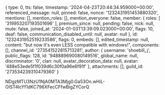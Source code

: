 {
  type: 0,
  tts: false,
  timestamp: '2024-04-23T20:44:34.959000+00:00',
  referenced_message: null,
  pinned: false,
  nonce: '1232431951453880320',
  mentions: [],
  mention_roles: [],
  mention_everyone: false,
  member: {
    roles: [ '319953207193501696' ],
    premium_since: null,
    pending: false,
    nick: null,
    mute: false,
    joined_at: '2024-01-03T13:39:09.023000+00:00',
    flags: 10,
    deaf: false,
    communication_disabled_until: null,
    avatar: null
  },
  id: '1232431952519233586',
  flags: 0,
  embeds: [],
  edited_timestamp: null,
  content: "but now it's even LESS compatible with windows!",
  components: [],
  channel_id: '273541522815713281',
  author: {
    username: 'shoebill_j',
    public_flags: 128,
    id: '948889690080149516',
    global_name: null,
    discriminator: '0',
    clan: null,
    avatar_decoration_data: null,
    avatar: '488e53ede5f1f039d6c30f0a96e6f91f'
  },
  attachments: [],
  guild_id: '273534239310479360'
}




NDgzMTU3NzU1NjA0MTA3Mjg0.Ga53On.wHiL-OIST4IcYf1dKC796XFecCFfwBigZYCorQ